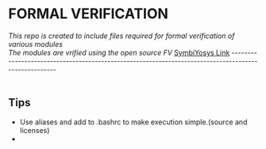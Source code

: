 # FORMAL VERIFICATION
*This repo is created to include files required for formal verification of various modules*<br>
*The modules are vrified using the open source FV*  [SymbiYosys Link](https://symbiyosys.readthedocs.io/en/latest/index.html)
-----------------------------------------------------------------------------------------------------<br><br>
## Tips
* Use aliases and add to .bashrc to make execution simple.(source and licenses)
*  

